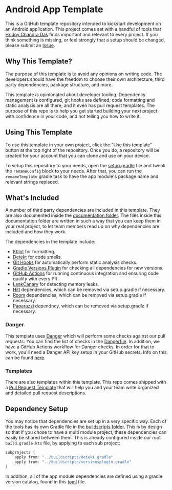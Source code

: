 # Android App Template

This is a GitHub template repository intended to kickstart development on an Android application. This project comes set with a handful of tools that [Hridoy Chandra Das](https://github.com/ihridoydas) finds important and relevant to every project. If you think something is missing, or feel strongly that a setup should be changed, please submit an [Issue](https://github.com/ihridoydas/BaseTemplateAndroidApp/issues/new).

## Why This Template?

The purpose of this template is to avoid any opinions on writing code. The developers should have the freedom to choose their own architecture, third party dependencies, package structure, and more. 

This template _is_ opinionated about developer tooling. Dependency management is configured, git hooks are defined, code formatting and static analysis are all there, and it even has pull request templates. The purpose of this repo is to help you get started building your next project with confidence in your code, and not telling you how to write it. 

## Using This Template

To use this template in your own project, click the "Use this template" button at the top right of the repository. Once you do, a repository will be created for your account that you can clone and use on your device.

To setup this repository to your needs, open the [setup.gradle](buildscripts/setup.gradle) file 
and tweak the `renameConfig` block to your needs. After that, you can run the `renameTemplate` 
gradle task to have the app module's package name and relevant strings replaced.

## What's Included

A number of third party dependencies are included in this template. They are also documented inside the [documentation folder](/documentation). The files inside this documentation folder are written in such a way that you can keep them in your real project, to let team members read up on why dependencies are included and how they work.

The dependencies in the template include:

* [Ktlint](/documentation/StaticAnalysis.md) for formatting.
* [Detekt](/documentation/StaticAnalysis.md) for code smells.
* [Git Hooks](/documentation/GitHooks.md) for automatically perform static analysis checks. 
* [Gradle Versions Plugin](/documentation/VersionsPlugin.md) for checking all dependencies for new versions.
* [GitHub Actions](/documentation/GitHubActions.md) for running continuous integration and ensuring code quality with every PR.
* [LeakCanary](https://square.github.io/leakcanary/) for detecting memory leaks.
* [Hilt](https://developer.android.com/training/dependency-injection/hilt-android) dependencies, which can be removed via setup.gradle if necessary.
* [Room](https://developer.android.com/training/data-storage/room) dependencies, which can be removed via setup.gradle if necessary.
* [Paparazzi](https://github.com/cashapp/paparazzi) dependncy, which can be removed via setup.gradle if necessary.

### Danger

This template uses [Danger](https://danger.systems) which will perform some checks against our 
pull requests. You can find the list of checks in the [Dangerfile](Dangerfile). In addition, we 
have a GitHub Actions workflow for Danger checks. In order for that to work, you'll need a 
Danger API key setup in your GitHub secrets. Info on this can be found [here](https://www.jessesquires.com/blog/2020/04/10/running-danger-on-github-actions/). 

### Templates

There are also templates within this template. This repo comes shipped with a [Pull Request Template](/.github/pull_request_template.md) that will help you and your team write organized and detailed pull request descriptions. 

## Dependency Setup

You may notice that dependencies are set up in a very specific way. Each of the tools has its own Gradle file in the [buildscripts folder](/buildscripts). This is by design so that if you chose to have a multi module project, these dependencies can easily be shared between them. This is already configured inside our root `build.gradle.kts` file, by applying to each sub project:

```groovy
subprojects {
    apply from: "../buildscripts/detekt.gradle"
    apply from: "../buildscripts/versionsplugin.gradle"
}
```

In addition, all of the app module dependencies are defined using a gradle version catalog, found in this [toml](gradle/libs.versions.toml) file.

